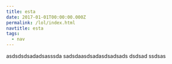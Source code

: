 ```yaml
---
title: esta
date: 2017-01-01T00:00:00.000Z
permalink: /lol/index.html
navtitle: esta
tags:
  - nav
---
```


asdsdsdsadadsasssda
sadsdaasdsadasdsadsads
dsdsad
ssdsas
